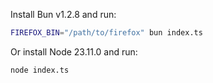 Install Bun v1.2.8 and run:

```sh
FIREFOX_BIN="/path/to/firefox" bun index.ts
```

Or install Node 23.11.0 and run:

```sh
node index.ts
```

